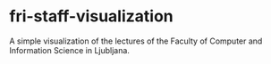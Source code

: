 # fri-staff-visualization
A simple visualization of the lectures of the Faculty of Computer and Information Science in Ljubljana.
